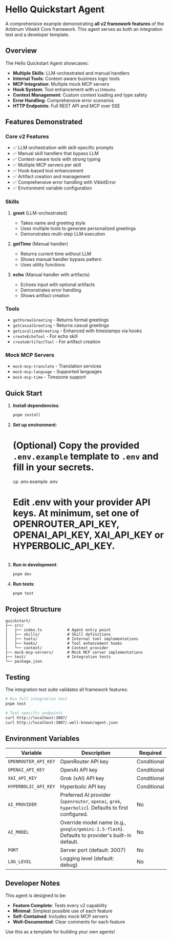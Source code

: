 # Hello Quickstart Agent

A comprehensive example demonstrating **all v2 framework features** of the Arbitrum Vibekit Core framework. This agent serves as both an integration test and a developer template.

## Overview

The Hello Quickstart Agent showcases:

- **Multiple Skills**: LLM-orchestrated and manual handlers
- **Internal Tools**: Context-aware business logic tools
- **MCP Integration**: Multiple mock MCP servers
- **Hook System**: Tool enhancement with `withHooks`
- **Context Management**: Custom context loading and type safety
- **Error Handling**: Comprehensive error scenarios
- **HTTP Endpoints**: Full REST API and MCP over SSE

## Features Demonstrated

### Core v2 Features

- ✅ LLM orchestration with skill-specific prompts
- ✅ Manual skill handlers that bypass LLM
- ✅ Context-aware tools with strong typing
- ✅ Multiple MCP servers per skill
- ✅ Hook-based tool enhancement
- ✅ Artifact creation and management
- ✅ Comprehensive error handling with VibkitError
- ✅ Environment variable configuration

### Skills

1. **greet** (LLM-orchestrated)

   - Takes name and greeting style
   - Uses multiple tools to generate personalized greetings
   - Demonstrates multi-step LLM execution

2. **getTime** (Manual handler)

   - Returns current time without LLM
   - Shows manual handler bypass pattern
   - Uses utility functions

3. **echo** (Manual handler with artifacts)
   - Echoes input with optional artifacts
   - Demonstrates error handling
   - Shows artifact creation

### Tools

- `getFormalGreeting` - Returns formal greetings
- `getCasualGreeting` - Returns casual greetings
- `getLocalizedGreeting` - Enhanced with timestamps via hooks
- `createEchoTool` - For echo skill
- `createArtifactTool` - For artifact creation

### Mock MCP Servers

- `mock-mcp-translate` - Translation services
- `mock-mcp-language` - Supported languages
- `mock-mcp-time` - Timezone support

## Quick Start

1. **Install dependencies**:

   ```bash
   pnpm install
   ```

2. **Set up environment**:

   # (Optional) Copy the provided `.env.example` template to `.env` and fill in your secrets.

   cp .env.example .env

   # Edit .env with your provider API keys. At minimum, set one of OPENROUTER_API_KEY, OPENAI_API_KEY, XAI_API_KEY or HYPERBOLIC_API_KEY.

   ```

   ```

3. **Run in development**:

   ```bash
   pnpm dev
   ```

4. **Run tests**:
   ```bash
   pnpm test
   ```

## Project Structure

```
quickstart/
├── src/
│   ├── index.ts           # Agent entry point
│   ├── skills/            # Skill definitions
│   ├── tools/             # Internal tool implementations
│   ├── hooks/             # Tool enhancement hooks
│   └── context/           # Context provider
├── mock-mcp-servers/      # Mock MCP server implementations
├── test/                  # Integration tests
└── package.json
```

## Testing

The integration test suite validates all framework features:

```bash
# Run full integration test
pnpm test

# Test specific endpoints
curl http://localhost:3007/
curl http://localhost:3007/.well-known/agent.json
```

## Environment Variables

| Variable             | Description                                                                                         | Required    |
| -------------------- | --------------------------------------------------------------------------------------------------- | ----------- |
| `OPENROUTER_API_KEY` | OpenRouter API key                                                                                  | Conditional |
| `OPENAI_API_KEY`     | OpenAI API key                                                                                      | Conditional |
| `XAI_API_KEY`        | Grok (xAI) API key                                                                                  | Conditional |
| `HYPERBOLIC_API_KEY` | Hyperbolic API key                                                                                  | Conditional |
| `AI_PROVIDER`        | Preferred AI provider (`openrouter`, `openai`, `grok`, `hyperbolic`). Defaults to first configured. | No          |
| `AI_MODEL`           | Override model name (e.g., `google/gemini-2.5-flash`). Defaults to provider's built-in default.     | No          |
| `PORT`               | Server port (default: 3007)                                                                         | No          |
| `LOG_LEVEL`          | Logging level (default: debug)                                                                      | No          |

## Developer Notes

This agent is designed to be:

- **Feature Complete**: Tests every v2 capability
- **Minimal**: Simplest possible use of each feature
- **Self-Contained**: Includes mock MCP servers
- **Well-Documented**: Clear comments for each feature

Use this as a template for building your own agents!
